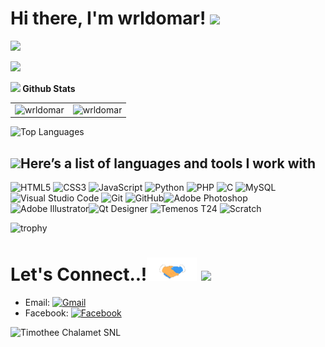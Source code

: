 # Hi there, I'm wrldomar! <img src="https://media.giphy.com/media/hvRJCLFzcasrR4ia7z/giphy.gif" width="35">
  ![](https://komarev.com/ghpvc/?username=wrldomar&color=blue&style=flat-square)


  <a href="https://github.com/DenverCoder1/readme-typing-svg"><img src="https://readme-typing-svg.herokuapp.com?font=Time+New+Roman&color=cyan&size=25&center=true&vCenter=true&width=600&height=100&lines=Hey!+It's+wrldomar..&hearts;++,;Software-Engineering+student,;Love+to+learn+new+stuffs..<3"></a>
</p>


<img src="https://media.giphy.com/media/iY8CRBdQXODJSCERIr/giphy.gif" width="35"><b> Github Stats </b>

<table>
  <tr>
    <td>
      <img src="https://github-readme-stats.vercel.app/api?username=wrldomar&show_icons=true&theme=radical&locale=en" alt="wrldomar" />
    </td>
    <td>
      <img src="https://github-readme-streak-stats.herokuapp.com/?user=wrldomar&theme=radical" alt="wrldomar" />
    </td>
  </tr>
</table>

![Top Languages](https://github-readme-stats.vercel.app/api/top-langs/?username=wrldomar&theme=radical&layout=compact)


## <img src="https://media2.giphy.com/media/QssGEmpkyEOhBCb7e1/giphy.gif?cid=ecf05e47a0n3gi1bfqntqmob8g9aid1oyj2wr3ds3mg700bl&rid=giphy.gif" width ="25"><b>Here’s a list of languages and tools I work with</b>


 ![HTML5](https://img.shields.io/badge/HTML5-E34F26?style=for-the-badge&logo=html5&logoColor=white) ![CSS3](https://img.shields.io/badge/CSS3-1572B6?style=for-the-badge&logo=css3&logoColor=white) ![JavaScript](https://img.shields.io/badge/JavaScript-F7DF1E?style=for-the-badge&logo=javascript&logoColor=black) ![Python](https://img.shields.io/badge/Python-3776AB?style=for-the-badge&logo=python&logoColor=white) ![PHP](https://img.shields.io/badge/PHP-777BB4?style=for-the-badge&logo=php&logoColor=white)  ![C](https://img.shields.io/badge/C-%2300599C.svg?style=flat&logo=c&logoColor=white) ![MySQL](https://img.shields.io/badge/MySQL-4479A1?style=for-the-badge&logo=mysql&logoColor=white)![Visual Studio Code](https://img.shields.io/badge/Visual%20Studio%20Code-007ACC?style=for-the-badge&logo=visual-studio-code&logoColor=white) ![Git](https://img.shields.io/badge/Git-F05032?style=for-the-badge&logo=git&logoColor=white) ![GitHub](https://img.shields.io/badge/GitHub-181717?style=for-the-badge&logo=github&logoColor=white)![Adobe Photoshop](https://img.shields.io/badge/Adobe%20Photoshop-%23A7C3E0.svg?style=flat&logo=adobephotoshop&logoColor=white)![Adobe Illustrator](https://img.shields.io/badge/Adobe%20Illustrator-%23FF9A00.svg?style=flat&logo=adobeillustrator&logoColor=white)![Qt Designer](https://img.shields.io/badge/Qt%20Designer-4E4E4E?style=for-the-badge&logo=qt&logoColor=white) ![Temenos T24](https://img.shields.io/badge/Temenos%20T24-007ACC?style=for-the-badge&logo=temenos&logoColor=white)  ![Scratch](https://img.shields.io/badge/Scratch-4C97FF?style=for-the-badge&logo=scratch&logoColor=white)




![trophy](https://github-profile-trophy.vercel.app/?username=wrldomar&theme=radical)



# <b> Let's Connect..!</b><img src="https://github.com/0xAbdulKhalid/0xAbdulKhalid/raw/main/assets/mdImages/handshake.gif" width ="80"> <img src="https://media.giphy.com/media/hvRJCLFzcasrR4ia7z/giphy.gif" width="35">

- Email: [![Gmail](https://img.shields.io/badge/-Gmail-red?style=flat&logo=gmail&logoColor=white)](mailto:azerronaldo2004@gmail.com)
- Facebook: [![Facebook](https://img.shields.io/badge/Facebook-3b5998?style=flat&logo=facebook&logoColor=white)](https://www.facebook.com/profile.php?id=100008885132622&mibextid=JRoKGi)


 ![Timothee Chalamet SNL](https://media.giphy.com/media/XDsQPj2Q8rtQG4BQ7b/giphy.gif)
